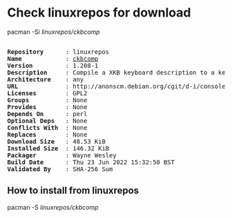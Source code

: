 # Check linuxrepos for download

pacman -Si *linuxrepos/ckbcomp*

<div class="highlight"><pre class="highlight"><text>
<b>Repository</b>      : linuxrepos
<b>Name</b>            : <a href="../../x86_64/ckbcomp-1.208-1-any.pkg.tar.zst">ckbcomp</a>
<b>Version</b>         : 1.208-1
<b>Description</b>     : Compile a XKB keyboard description to a keymap suitable for loadkeys or kbdcontrol
<b>Architecture</b>    : any
<b>URL</b>             : http://anonscm.debian.org/cgit/d-i/console-setup.git/
<b>Licenses</b>        : GPL2
<b>Groups</b>          : None
<b>Provides</b>        : None
<b>Depends On</b>      : perl
<b>Optional Deps</b>   : None
<b>Conflicts With</b>  : None
<b>Replaces</b>        : None
<b>Download Size</b>   : 48.53 KiB
<b>Installed Size</b>  : 146.32 KiB
<b>Packager</b>        : Wayne Wesley <wayne6324@gmail.com>
<b>Build Date</b>      : Thu 23 Jun 2022 15:32:50 BST
<b>Validated By</b>    : SHA-256 Sum
</text></pre></div>

## How to install from linuxrepos

pacman -S *linuxrepos/ckbcomp*
